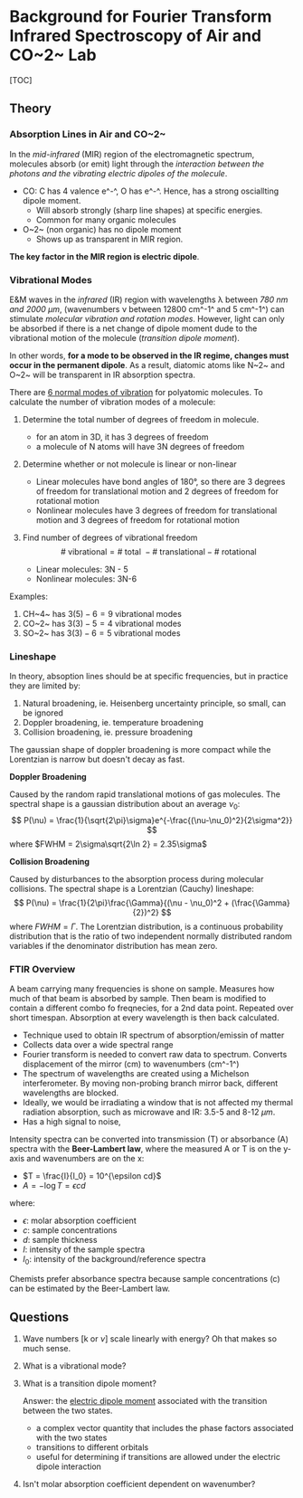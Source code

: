 # Background for Fourier Transform Infrared Spectroscopy of Air and CO~2~ Lab

[TOC]

## Theory

### Absorption Lines in Air and CO~2~

 In the *mid-infrared* (MIR) region of the electromagnetic spectrum, molecules absorb (or emit) light through the *interaction between the photons and the vibrating electric dipoles of the molecule*.

-   CO: C has 4 valence e^-^, O has e^-^. Hence, has a strong osciallting dipole moment. 
    -   Will absorb strongly (sharp line shapes) at specific energies. 
    -   Common for many organic molecules
-   O~2~ (non organic) has no dipole moment
    -   Shows up as transparent in MIR region. 

**The key factor in the MIR region is electric dipole**. 

### Vibrational Modes

E&M waves in the *infrared* (IR) region with wavelengths λ between *780 nm and 2000 µm*, (wavenumbers ν between 12800 cm^-1^ and 5 cm^-1^) can stimulate *molecular vibration and rotation modes*. However, light can only be absorbed if there is a net change of dipole moment dude to the vibrational motion of the molecule (*transition dipole moment*). 

In other words, **for a mode to be observed in the IR regime, changes must occur in the permanent dipole**. As a result, diatomic atoms like N~2~ and O~2~ will be transparent in IR absorption spectra. 

There are  [6 normal modes of vibration](https://chem.libretexts.org/Bookshelves/Physical_and_Theoretical_Chemistry_Textbook_Maps/Supplemental_Modules_(Physical_and_Theoretical_Chemistry)/Spectroscopy/Vibrational_Spectroscopy/Vibrational_Modes/Number_of_Vibrational_Modes_in_a_Molecule) for polyatomic molecules.  To calculate the number of vibration modes of a molecule:

1.  Determine the total number of degrees of freedom in molecule. 

    -   for an atom in 3D, it has 3 degrees of freedom
    -   a molecule of N atoms will have 3N degrees of freedom

2.  Determine whether or not molecule is linear or non-linear

    -   Linear molecules have bond angles of 180°, so there are 3 degrees of freedom for translational motion and 2 degrees of freedom for rotational motion
    -   Nonlinear molecules have 3 degrees of freedom for translational motion and 3 degrees of freedom for rotational motion

3.  Find number of degrees of vibrational freedom 
    $$
    \text{# vibrational} = \text{# total } - \text{# translational} -  \text{# rotational}
    $$

    -   Linear molecules: 3N - 5
    -   Nonlinear molecules: 3N-6

Examples:

1.  CH~4~ has $3(5)-6=9$ vibrational modes
2.  CO~2~ has $3(3)-5 = 4$ vibrational modes
3.  SO~2~ has $3(3)-6=5$ vibrational modes

### Lineshape

In theory, absoption lines should be at specific frequencies, but in practice they are limited by:

1.  Natural broadening, ie. Heisenberg uncertainty principle, so small, can be ignored
2.  Doppler broadening, ie. temperature broadening
3.  Collision broadening, ie. pressure broadening

The gaussian shape of doppler broadening is more compact while the Lorentzian is narrow but doesn't decay as fast. 

**Doppler Broadening**

Caused by the random rapid translational motions of gas molecules. The spectral shape is a gaussian distribution about an average $\nu_0$:
$$
P(\nu) = \frac{1}{\sqrt{2\pi}\sigma}e^{-\frac{(\nu-\nu_0)^2}{2\sigma^2}}
$$
where $FWHM = 2\sigma\sqrt{2\ln 2} = 2.35\sigma$

**Collision Broadening**

Caused by disturbances to the absorption process during molecular collisions. The spectral shape is a Lorentzian (Cauchy) lineshape:
$$
P(\nu) = \frac{1}{2\pi}\frac{\Gamma}{(\nu - \nu_0)^2 + (\frac{\Gamma}{2})^2}
$$
where $FWHM = \Gamma$. The Lorentzian distribution, is a continuous probability distribution that is the ratio of two independent normally distributed random variables if the denominator distribution has mean zero. 

### FTIR Overview

A beam carrying many frequencies is shone on sample. Measures how much of that beam is absorbed by sample. Then beam is modified to contain a different combo fo freqnecies, for a 2nd data point. Repeated over short timespan. Absorption at every wavelength is then back calculated. 

-   Technique used to obtain IR spectrum of absorption/emissin of matter
-   Collects data over a wide spectral range
-   Fourier transform is needed to convert raw data to spectrum. Converts displacement of the mirror (cm) to wavenumbers (cm^-1^)
-   The spectrum of wavelengths are created using a Michelson interferometer. By moving non-probing branch mirror back, different wavelengths are blocked. 
-   Ideally, we would be irradiating a window that is not affected my thermal radiation absorption, such as  microwave and IR: 3.5-5 and 8-12 $\mu m$.
-   Has a high signal to noise, 

Intensity spectra can be converted into transmission (T) or absorbance (A) spectra with the **Beer-Lambert law**, where the measured A or T is on the y-axis and wavenumbers are on the x:

-   $T = \frac{I}{I_0} = 10^{\epsilon cd}$
-   $A = -\log T = \epsilon cd$

where:

-   $\epsilon$: molar absorption coefficient
-   $c$: sample concentrations
-   $d$: sample thickness
-   $I$: intensity of the sample spectra
-   $I_0$: intensity of the background/reference spectra

Chemists  prefer absorbance spectra because sample concentrations (c) can be estimated by the Beer-Lambert law. 

## Questions

1.  Wave numbers [k or $\nu$] scale linearly with energy? Oh that makes so much sense. 

2.  What is a vibrational mode?

3.  What is a transition dipole moment?

    Answer: the [electric dipole moment](https://en.wikipedia.org/wiki/Electric_dipole_moment) associated with the transition between the two states. 

    -   a complex vector quantity that includes the phase factors associated with the two states
    -   transitions to different orbitals
    -   useful for determining if transitions are allowed under the electric dipole interaction

4.  Isn't molar absorption coefficient dependent on wavenumber?